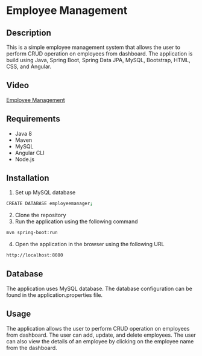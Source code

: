 # Employee Management

## Description

This is a simple employee management system that allows the user to perform CRUD operation on employees from dashboard. The application is build using Java, Spring Boot, Spring Data JPA, MySQL, Bootstrap, HTML, CSS, and Angular.

## Video

[Employee Management](https://youtu.be/eItdBeko7b4)

## Requirements

- Java 8
- Maven
- MySQL
- Angular CLI
- Node.js

## Installation

1. Set up MySQL database

```bash
CREATE DATABASE employeemanager;
```

2. Clone the repository
3. Run the application using the following command

```bash
mvn spring-boot:run
```

4. Open the application in the browser using the following URL

```bash
http://localhost:8080
```

## Database

The application uses MySQL database. The database configuration can be found in the application.properties file.

## Usage

The application allows the user to perform CRUD operation on employees from dashboard. The user can add, update, and delete employees. The user can also view the details of an employee by clicking on the employee name from the dashboard.
